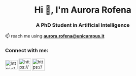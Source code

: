 <h1 align="center">Hi 👋, I'm Aurora Rofena</h1>
<h3 align="center">A PhD Student in Artificial Intelligence</h3>

📫 reach me using **aurora.rofena@unicampus.it**

<h3 align="left">Connect with me:</h3>
<p align="left">
<a href="https://linkedin.com/in/https://www.linkedin.com/in/aurora-rofena/" target="blank"><img align="center" src="https://raw.githubusercontent.com/rahuldkjain/github-profile-readme-generator/master/src/images/icons/Social/linked-in-alt.svg" alt="https://www.linkedin.com/in/aurora-rofena/" height="30" width="40" /></a>
<a href="https://scholar.google.com/citations?user=I65WdP4AAAAJ&hl=it&oi=ao" target="blank"><img align="center" src="https://img.icons8.com/?size=100&id=drPiDBy9kkJ3&format=png&color=000000" alt="https://scholar.google.com/citations?user=I65WdP4AAAAJ&hl=it&oi=ao" height="40" width="40" /></a>
<a href="https://aurorarofena.github.io" target="blank"><img align="center" src="https://img.icons8.com/?size=100&id=1349&format=png&color=000000" alt="https://aurorarofena.github.io" height="40" width="40" /></a>
</p>
